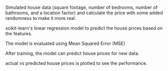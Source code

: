 Simulated house data (square footage, number of bedrooms, number of bathrooms, and a location factor) and calculate the price with some added randomness to make it more real.

scikit-learn's linear regression model to predict the house prices based on the features.

The model is evaluated using Mean Squared Error (MSE)

After training, the model can predict house prices for new data.

actual vs predicted house prices is plotted to see the performance.
